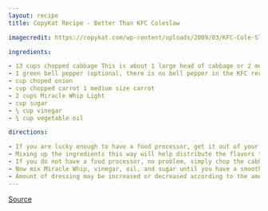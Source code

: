 ```yaml
---
layout: recipe
title: CopyKat Recipe - Better Than KFC Coleslaw

imagecredit: https://copykat.com/wp-content/uploads/2009/03/KFC-Cole-Slaw-Final.jpg

ingredients:

- 13 cups chopped cabbage This is about 1 large head of cabbage or 2 medium heads of cabbage
- 1 green bell pepper (optional, there is no bell pepper in the KFC recipe)
- cup choped onion
- cup chopped carrot 1 medium size carrot
- 2 cups Miracle Whip Light
- cup sugar
- ¼ cup vinegar
- ¼ cup vegetable oil

directions:

- If you are lucky enough to have a food processor, get it out of your cupboard. Start to cut up the cabbage and place it in the processor. While cutting up the cabbage, also cut up small slices of green pepper, onion, and carrot and add to the processor.
- Mixing up the ingredients this way will help distribute the flavors throughout the slaw. You may want to use a little less of the onion, or green bell pepper, but do use all of the carrot.
- If you do not have a food processor, no problem, simply chop the cabbage, onions, and carrots into small pieces.  Add chopped green bell pepper if desired.
- Now mix Miracle Whip, vinegar, oil, and sugar until you have a smooth mixture. The taste should be sweet with just a hint of vinegar.
- Amount of dressing may be increased or decreased according to the amount of slaw you are making. Add to cut up veggies and mix well. Let stand at least one hour to let flavors mix.
---
```


[Source](https://copykat.com/better-than-kfc-cole-slaw/)
